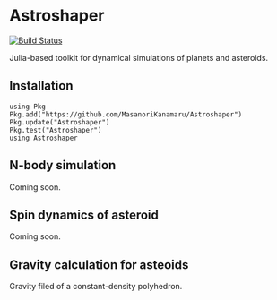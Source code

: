 # Astroshaper

[![Build Status](https://travis-ci.com/MasanoriKanamaru/Astroshaper.svg?branch=main)](https://travis-ci.com/MasanoriKanamaru/Astroshaper)

Julia-based toolkit for dynamical simulations of planets and asteroids.

## Installation

    using Pkg
    Pkg.add("https://github.com/MasanoriKanamaru/Astroshaper")
    Pkg.update("Astroshaper")
    Pkg.test("Astroshaper")
    using Astroshaper


## N-body simulation
Coming soon.

## Spin dynamics of asteroid
Coming soon.

## Gravity calculation for asteoids
Gravity filed of a constant-density polyhedron.
